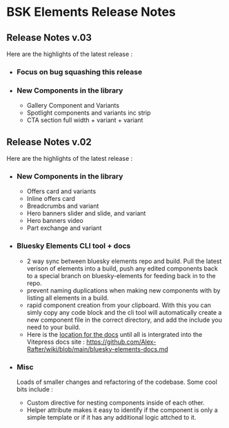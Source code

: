 # BSK Elements Release Notes


## Release Notes v.03

Here are the highlights of the latest release :

- ### Focus on bug squashing this release

- ### New Components in the library
  - Gallery Component and Variants
  - Spotlight components and variants inc strip
  - CTA section full width + variant + variant


## Release Notes v.02

Here are the highlights of the latest release :

- ### New Components in the library
  - Offers card and variants
  - Inline offers card
  - Breadcrumbs and variant
  - Hero banners slider and slide, and variant
  - Hero banners video
  - Part exchange and variant

- ### Bluesky Elements CLI tool + docs
  - 2 way sync between bluesky elements repo and build. Pull the latest verison of elements into a build, push any edited components back to a special branch on bluesky-elements for feeding back in to the repo.
  - prevent naming duplications when making new components with by listing all elements in a build.
  - rapid component creation from your clipboard. With this you can simly copy any code block and the cli tool will automatically create a new component file in the correct directory, and add the include you need to your build.
  - Here is the [location for the docs](https://github.com/Alex-Rafter/wiki/blob/main/bluesky-elements-docs.md) until all is intergrated into the Vitepress docs site : https://github.com/Alex-Rafter/wiki/blob/main/bluesky-elements-docs.md

- ### Misc
  Loads of smaller changes and refactoring of the codebase. Some cool bits include :
  - Custom directive for nesting components inside of each other.
  - Helper attribute makes it easy to identify if the component is only a simple template or if it has any additional logic attched to it.

